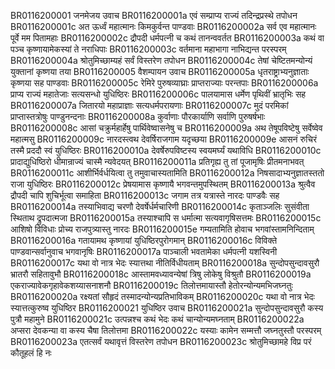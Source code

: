 BR0116200001	जनमेजय उवाच
BR0116200001a	एवं सम्प्राप्य राज्यं तदिन्द्रप्रस्थे तपोधन
BR0116200001c	अत ऊर्ध्वं महात्मानः किमकुर्वन्त पाण्डवाः
BR0116200002a	सर्व एव महात्मानः पूर्वे मम पितामहाः
BR0116200002c	द्रौपदी धर्मपत्नी च कथं तानन्ववर्तत
BR0116200003a	कथं वा पञ्च कृष्णायामेकस्यां ते नराधिपाः
BR0116200003c	वर्तमाना महाभागा नाभिद्यन्त परस्परम्
BR0116200004a	श्रोतुमिच्छाम्यहं सर्वं विस्तरेण तपोधन
BR0116200004c	तेषां चेष्टितमन्योन्यं युक्तानां कृष्णया तया
BR0116200005	वैशम्पायन उवाच
BR0116200005a	धृतराष्ट्राभ्यनुज्ञाताः कृष्णया सह पाण्डवाः
BR0116200005c	रेमिरे पुरुषव्याघ्राः प्राप्तराज्याः परन्तपाः
BR0116200006a	प्राप्य राज्यं महातेजाः सत्यसन्धो युधिष्ठिरः
BR0116200006c	पालयामास धर्मेण पृथिवीं भ्रातृभिः सह
BR0116200007a	जितारयो महाप्राज्ञाः सत्यधर्मपरायणाः
BR0116200007c	मुदं परमिकां प्राप्तास्तत्रोषुः पाण्डुनन्दनाः
BR0116200008a	कुर्वाणाः पौरकार्याणि सर्वाणि पुरुषर्षभाः
BR0116200008c	आसां चक्रुर्महार्हेषु पार्थिवेष्वासनेषु च
BR0116200009a	अथ तेषूपविष्टेषु सर्वेष्वेव महात्मसु
BR0116200009c	नारदस्त्वथ देवर्षिराजगाम यदृच्छया
BR0116200009e	आसनं रुचिरं तस्मै प्रददौ स्वं युधिष्ठिरः
BR0116200010a	देवर्षेरुपविष्टस्य स्वयमर्घ्यं यथाविधि
BR0116200010c	प्रादाद्युधिष्ठिरो धीमान्राज्यं चास्मै न्यवेदयत्
BR0116200011a	प्रतिगृह्य तु तां पूजामृषिः प्रीतमनाभवत्
BR0116200011c	आशीर्भिर्वर्धयित्वा तु तमुवाचास्यतामिति
BR0116200012a	निषसादाभ्यनुज्ञातस्ततो राजा युधिष्ठिरः
BR0116200012c	प्रेषयामास कृष्णायै भगवन्तमुपस्थितम्
BR0116200013a	श्रुत्वैव द्रौपदी चापि शुचिर्भूत्वा समाहिता
BR0116200013c	जगाम तत्र यत्रास्ते नारदः पाण्डवैः सह
BR0116200014a	तस्याभिवाद्य चरणौ देवर्षेर्धर्मचारिणी
BR0116200014c	कृताञ्जलिः सुसंवीता स्थिताथ द्रुपदात्मजा
BR0116200015a	तस्याश्चापि स धर्मात्मा सत्यवागृषिसत्तमः
BR0116200015c	आशिषो विविधाः प्रोच्य राजपुत्र्यास्तु नारदः
BR0116200015e	गम्यतामिति होवाच भगवांस्तामनिन्दिताम्
BR0116200016a	गतायामथ कृष्णायां युधिष्ठिरपुरोगमान्
BR0116200016c	विविक्ते पाण्डवान्सर्वानुवाच भगवानृषिः
BR0116200017a	पाञ्चाली भवतामेका धर्मपत्नी यशस्विनी
BR0116200017c	यथा वो नात्र भेदः स्यात्तथा नीतिर्विधीयताम्
BR0116200018a	सुन्दोपसुन्दावसुरौ भ्रातरौ सहितावुभौ
BR0116200018c	आस्तामवध्यावन्येषां त्रिषु लोकेषु विश्रुतौ
BR0116200019a	एकराज्यावेकगृहावेकशय्यासनाशनौ
BR0116200019c	तिलोत्तमायास्तौ हेतोरन्योन्यमभिजघ्नतुः
BR0116200020a	रक्ष्यतां सौहृदं तस्मादन्योन्यप्रतिभाविकम्
BR0116200020c	यथा वो नात्र भेदः स्यात्तत्कुरुष्व युधिष्ठिर
BR0116200021	युधिष्ठिर उवाच
BR0116200021a	सुन्दोपसुन्दावसुरौ कस्य पुत्रौ महामुने
BR0116200021c	उत्पन्नश्च कथं भेदः कथं चान्योन्यमघ्नताम्
BR0116200022a	अप्सरा देवकन्या वा कस्य चैषा तिलोत्तमा
BR0116200022c	यस्याः कामेन सम्मत्तौ जघ्नतुस्तौ परस्परम्
BR0116200023a	एतत्सर्वं यथावृत्तं विस्तरेण तपोधन
BR0116200023c	श्रोतुमिच्छामहे विप्र परं कौतूहलं हि नः
